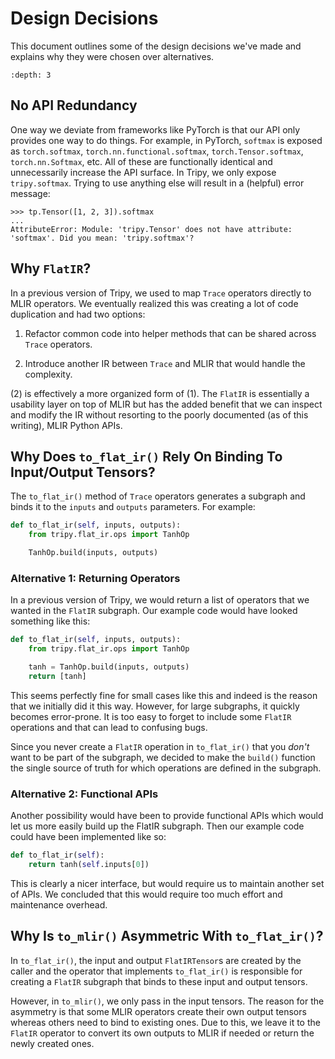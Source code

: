 # Design Decisions

This document outlines some of the design decisions we've made and explains why they
were chosen over alternatives.

```{contents} Table of Contents
:depth: 3
```

## No API Redundancy

One way we deviate from frameworks like PyTorch is that our API only provides one way to do things.
For example, in PyTorch, `softmax` is exposed as `torch.softmax`, `torch.nn.functional.softmax`,
`torch.Tensor.softmax`, `torch.nn.Softmax`, etc. All of these are functionally identical and unnecessarily
increase the API surface. In Tripy, we only expose `tripy.softmax`. Trying to use anything else will
result in a (helpful) error message:

```
>>> tp.Tensor([1, 2, 3]).softmax
...
AttributeError: Module: 'tripy.Tensor' does not have attribute: 'softmax'. Did you mean: 'tripy.softmax'?
```


## Why `FlatIR`?

In a previous version of Tripy, we used to map `Trace` operators directly to MLIR
operators. We eventually realized this was creating a lot of code duplication and had two
options:

1. Refactor common code into helper methods that can be shared across `Trace` operators.

2. Introduce another IR between `Trace` and MLIR that would handle the complexity.

(2) is effectively a more organized form of (1). The `FlatIR` is essentially a usability layer
on top of MLIR but has the added benefit that we can inspect and modify the IR without
resorting to the poorly documented (as of this writing), MLIR Python APIs.


## Why Does `to_flat_ir()` Rely On Binding To Input/Output Tensors?

The `to_flat_ir()` method of `Trace` operators generates a subgraph and binds it
to the `inputs` and `outputs` parameters.
For example:

```py
def to_flat_ir(self, inputs, outputs):
    from tripy.flat_ir.ops import TanhOp

    TanhOp.build(inputs, outputs)
```

### Alternative 1: Returning Operators

In a previous version of Tripy, we would return a list of operators that we wanted in the
`FlatIR` subgraph. Our example code would have looked something like this:

```py
def to_flat_ir(self, inputs, outputs):
    from tripy.flat_ir.ops import TanhOp

    tanh = TanhOp.build(inputs, outputs)
    return [tanh]
```

This seems perfectly fine for small cases like this and indeed is the reason that we initially
did it this way. However, for large subgraphs, it quickly becomes error-prone. It is too easy
to forget to include some `FlatIR` operations and that can lead to confusing bugs.

Since you never create a `FlatIR` operation in `to_flat_ir()` that you *don't* want to be
part of the subgraph, we decided to make the `build()` function the single
source of truth for which operations are defined in the subgraph.

### Alternative 2: Functional APIs

Another possibility would have been to provide functional APIs which would let us more easily
build up the FlatIR subgraph. Then our example code could have been implemented like so:

```py
def to_flat_ir(self):
    return tanh(self.inputs[0])
```

This is clearly a nicer interface, but would require us to maintain another set of APIs.
We concluded that this would require too much effort and maintenance overhead.


## Why Is `to_mlir()` Asymmetric With `to_flat_ir()`?

In `to_flat_ir()`, the input and output `FlatIRTensor`s are created by the caller and
the operator that implements `to_flat_ir()` is responsible for creating a `FlatIR` subgraph
that binds to these input and output tensors.

However, in `to_mlir()`, we only pass in the input tensors. The reason for the asymmetry is
that some MLIR operators create their own output tensors whereas others need to bind to
existing ones. Due to this, we leave it to the `FlatIR` operator to convert its own outputs
to MLIR if needed or return the newly created ones.
